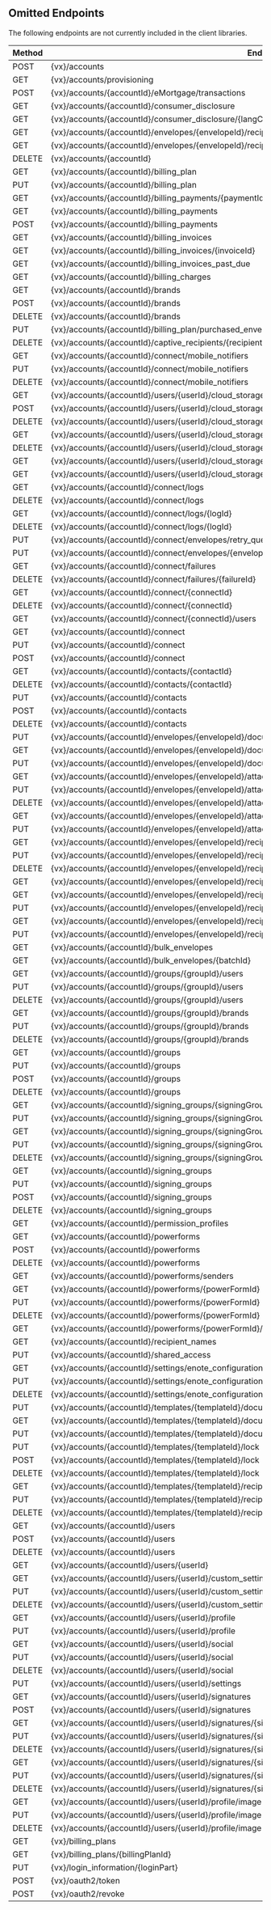 ## Omitted Endpoints

The following endpoints are not currently included in the client libraries.

| Method | Endpoint |
| --- | --- |
| POST | {vx}/accounts |
| GET | {vx}/accounts/provisioning |
| POST | {vx}/accounts/{accountId}/eMortgage/transactions |
| GET | {vx}/accounts/{accountId}/consumer_disclosure |
| GET | {vx}/accounts/{accountId}/consumer_disclosure/{langCode} |
| GET | {vx}/accounts/{accountId}/envelopes/{envelopeId}/recipients/{recipientId}/consumer_disclosure |
| GET | {vx}/accounts/{accountId}/envelopes/{envelopeId}/recipients/{recipientId}/consumer_disclosure/{langCode} |
| DELETE | {vx}/accounts/{accountId} |
| GET | {vx}/accounts/{accountId}/billing_plan |
| PUT | {vx}/accounts/{accountId}/billing_plan |
| GET | {vx}/accounts/{accountId}/billing_payments/{paymentId} |
| GET | {vx}/accounts/{accountId}/billing_payments |
| POST | {vx}/accounts/{accountId}/billing_payments |
| GET | {vx}/accounts/{accountId}/billing_invoices |
| GET | {vx}/accounts/{accountId}/billing_invoices/{invoiceId} |
| GET | {vx}/accounts/{accountId}/billing_invoices_past_due |
| GET | {vx}/accounts/{accountId}/billing_charges |
| GET | {vx}/accounts/{accountId}/brands |
| POST | {vx}/accounts/{accountId}/brands |
| DELETE | {vx}/accounts/{accountId}/brands |
| PUT | {vx}/accounts/{accountId}/billing_plan/purchased_envelopes |
| DELETE | {vx}/accounts/{accountId}/captive_recipients/{recipientPart} |
| GET | {vx}/accounts/{accountId}/connect/mobile_notifiers |
| PUT | {vx}/accounts/{accountId}/connect/mobile_notifiers |
| DELETE | {vx}/accounts/{accountId}/connect/mobile_notifiers |
| GET | {vx}/accounts/{accountId}/users/{userId}/cloud_storage |
| POST | {vx}/accounts/{accountId}/users/{userId}/cloud_storage |
| DELETE | {vx}/accounts/{accountId}/users/{userId}/cloud_storage |
| GET | {vx}/accounts/{accountId}/users/{userId}/cloud_storage/{serviceId} |
| DELETE | {vx}/accounts/{accountId}/users/{userId}/cloud_storage/{serviceId} |
| GET | {vx}/accounts/{accountId}/users/{userId}/cloud_storage/{serviceId}/folders |
| GET | {vx}/accounts/{accountId}/users/{userId}/cloud_storage/{serviceId}/folders/{folderId} |
| GET | {vx}/accounts/{accountId}/connect/logs |
| DELETE | {vx}/accounts/{accountId}/connect/logs |
| GET | {vx}/accounts/{accountId}/connect/logs/{logId} |
| DELETE | {vx}/accounts/{accountId}/connect/logs/{logId} |
| PUT | {vx}/accounts/{accountId}/connect/envelopes/retry_queue |
| PUT | {vx}/accounts/{accountId}/connect/envelopes/{envelopeId}/retry_queue |
| GET | {vx}/accounts/{accountId}/connect/failures |
| DELETE | {vx}/accounts/{accountId}/connect/failures/{failureId} |
| GET | {vx}/accounts/{accountId}/connect/{connectId} |
| DELETE | {vx}/accounts/{accountId}/connect/{connectId} |
| GET | {vx}/accounts/{accountId}/connect/{connectId}/users |
| GET | {vx}/accounts/{accountId}/connect |
| PUT | {vx}/accounts/{accountId}/connect |
| POST | {vx}/accounts/{accountId}/connect |
| GET | {vx}/accounts/{accountId}/contacts/{contactId} |
| DELETE | {vx}/accounts/{accountId}/contacts/{contactId} |
| PUT | {vx}/accounts/{accountId}/contacts |
| POST | {vx}/accounts/{accountId}/contacts |
| DELETE | {vx}/accounts/{accountId}/contacts |
| PUT | {vx}/accounts/{accountId}/envelopes/{envelopeId}/documents/{documentId} |
| GET | {vx}/accounts/{accountId}/envelopes/{envelopeId}/documents/{documentId}/pages/{pageNumber}/page_image |
| PUT | {vx}/accounts/{accountId}/envelopes/{envelopeId}/documents/{documentId}/pages/{pageNumber}/page_image |
| GET | {vx}/accounts/{accountId}/envelopes/{envelopeId}/attachments |
| PUT | {vx}/accounts/{accountId}/envelopes/{envelopeId}/attachments |
| DELETE | {vx}/accounts/{accountId}/envelopes/{envelopeId}/attachments |
| GET | {vx}/accounts/{accountId}/envelopes/{envelopeId}/attachments/{attachmentId} |
| PUT | {vx}/accounts/{accountId}/envelopes/{envelopeId}/attachments/{attachmentId} |
| GET | {vx}/accounts/{accountId}/envelopes/{envelopeId}/recipients/{recipientId}/bulk_recipients |
| PUT | {vx}/accounts/{accountId}/envelopes/{envelopeId}/recipients/{recipientId}/bulk_recipients |
| DELETE | {vx}/accounts/{accountId}/envelopes/{envelopeId}/recipients/{recipientId}/bulk_recipients |
| GET | {vx}/accounts/{accountId}/envelopes/{envelopeId}/recipients/{recipientId}/signature |
| GET | {vx}/accounts/{accountId}/envelopes/{envelopeId}/recipients/{recipientId}/initials_image |
| PUT | {vx}/accounts/{accountId}/envelopes/{envelopeId}/recipients/{recipientId}/initials_image |
| GET | {vx}/accounts/{accountId}/envelopes/{envelopeId}/recipients/{recipientId}/signature_image |
| PUT | {vx}/accounts/{accountId}/envelopes/{envelopeId}/recipients/{recipientId}/signature_image |
| GET | {vx}/accounts/{accountId}/bulk_envelopes |
| GET | {vx}/accounts/{accountId}/bulk_envelopes/{batchId} |
| GET | {vx}/accounts/{accountId}/groups/{groupId}/users |
| PUT | {vx}/accounts/{accountId}/groups/{groupId}/users |
| DELETE | {vx}/accounts/{accountId}/groups/{groupId}/users |
| GET | {vx}/accounts/{accountId}/groups/{groupId}/brands |
| PUT | {vx}/accounts/{accountId}/groups/{groupId}/brands |
| DELETE | {vx}/accounts/{accountId}/groups/{groupId}/brands |
| GET | {vx}/accounts/{accountId}/groups |
| PUT | {vx}/accounts/{accountId}/groups |
| POST | {vx}/accounts/{accountId}/groups |
| DELETE | {vx}/accounts/{accountId}/groups |
| GET | {vx}/accounts/{accountId}/signing_groups/{signingGroupId} |
| PUT | {vx}/accounts/{accountId}/signing_groups/{signingGroupId} |
| GET | {vx}/accounts/{accountId}/signing_groups/{signingGroupId}/users |
| PUT | {vx}/accounts/{accountId}/signing_groups/{signingGroupId}/users |
| DELETE | {vx}/accounts/{accountId}/signing_groups/{signingGroupId}/users |
| GET | {vx}/accounts/{accountId}/signing_groups |
| PUT | {vx}/accounts/{accountId}/signing_groups |
| POST | {vx}/accounts/{accountId}/signing_groups |
| DELETE | {vx}/accounts/{accountId}/signing_groups |
| GET | {vx}/accounts/{accountId}/permission_profiles |
| GET | {vx}/accounts/{accountId}/powerforms |
| POST | {vx}/accounts/{accountId}/powerforms |
| DELETE | {vx}/accounts/{accountId}/powerforms |
| GET | {vx}/accounts/{accountId}/powerforms/senders |
| GET | {vx}/accounts/{accountId}/powerforms/{powerFormId} |
| PUT | {vx}/accounts/{accountId}/powerforms/{powerFormId} |
| DELETE | {vx}/accounts/{accountId}/powerforms/{powerFormId} |
| GET | {vx}/accounts/{accountId}/powerforms/{powerFormId}/form_data |
| GET | {vx}/accounts/{accountId}/recipient_names |
| PUT | {vx}/accounts/{accountId}/shared_access |
| GET | {vx}/accounts/{accountId}/settings/enote_configuration |
| PUT | {vx}/accounts/{accountId}/settings/enote_configuration |
| DELETE | {vx}/accounts/{accountId}/settings/enote_configuration |
| PUT | {vx}/accounts/{accountId}/templates/{templateId}/documents/{documentId} |
| GET | {vx}/accounts/{accountId}/templates/{templateId}/documents/{documentId}/pages/{pageNumber}/page_image |
| PUT | {vx}/accounts/{accountId}/templates/{templateId}/documents/{documentId}/pages/{pageNumber}/page_image |
| PUT | {vx}/accounts/{accountId}/templates/{templateId}/lock |
| POST | {vx}/accounts/{accountId}/templates/{templateId}/lock |
| DELETE | {vx}/accounts/{accountId}/templates/{templateId}/lock |
| GET | {vx}/accounts/{accountId}/templates/{templateId}/recipients/{recipientId}/bulk_recipients |
| PUT | {vx}/accounts/{accountId}/templates/{templateId}/recipients/{recipientId}/bulk_recipients |
| DELETE | {vx}/accounts/{accountId}/templates/{templateId}/recipients/{recipientId}/bulk_recipients |
| GET | {vx}/accounts/{accountId}/users |
| POST | {vx}/accounts/{accountId}/users |
| DELETE | {vx}/accounts/{accountId}/users |
| GET | {vx}/accounts/{accountId}/users/{userId} |
| GET | {vx}/accounts/{accountId}/users/{userId}/custom_settings |
| PUT | {vx}/accounts/{accountId}/users/{userId}/custom_settings |
| DELETE | {vx}/accounts/{accountId}/users/{userId}/custom_settings |
| GET | {vx}/accounts/{accountId}/users/{userId}/profile |
| PUT | {vx}/accounts/{accountId}/users/{userId}/profile |
| GET | {vx}/accounts/{accountId}/users/{userId}/social |
| PUT | {vx}/accounts/{accountId}/users/{userId}/social |
| DELETE | {vx}/accounts/{accountId}/users/{userId}/social |
| PUT | {vx}/accounts/{accountId}/users/{userId}/settings |
| GET | {vx}/accounts/{accountId}/users/{userId}/signatures |
| POST | {vx}/accounts/{accountId}/users/{userId}/signatures |
| GET | {vx}/accounts/{accountId}/users/{userId}/signatures/{signatureId} |
| PUT | {vx}/accounts/{accountId}/users/{userId}/signatures/{signatureId} |
| DELETE | {vx}/accounts/{accountId}/users/{userId}/signatures/{signatureId} |
| GET | {vx}/accounts/{accountId}/users/{userId}/signatures/{signatureId}/{imageType} |
| PUT | {vx}/accounts/{accountId}/users/{userId}/signatures/{signatureId}/{imageType} |
| DELETE | {vx}/accounts/{accountId}/users/{userId}/signatures/{signatureId}/{imageType} |
| GET | {vx}/accounts/{accountId}/users/{userId}/profile/image |
| PUT | {vx}/accounts/{accountId}/users/{userId}/profile/image |
| DELETE | {vx}/accounts/{accountId}/users/{userId}/profile/image |
| GET | {vx}/billing_plans |
| GET | {vx}/billing_plans/{billingPlanId} |
| PUT | {vx}/login_information/{loginPart} |
| POST | {vx}/oauth2/token |
| POST | {vx}/oauth2/revoke |
